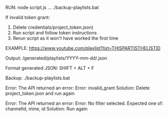 RUN:
node script.js <listID> <listID> ...
./backup-playlists.bat

If invalid token grant:
1. Delete credentials/project_token.json)
2. Run script and follow token instructions
3. Rerun script as it won't have worked the first time

EXAMPLE:
https://www.youtube.com/playlist?list=THISPARTISTHELISTID

Output: 
/generated/playlists/YYYY-mm-dd/<listID>.json

Format generated JSON: 
SHIFT + ALT + F



Backup:
./backup-playlists.bat




Error:    The API returned an error: Error: invalid_grant
Solution: Delete project_token.json and run again

Error:    The API returned an error: Error: No filter selected. Expected one of: channelId, mine, id
Solution: Run again